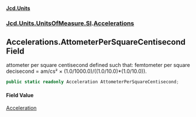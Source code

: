 #### [Jcd.Units](index.md 'index')

### [Jcd.Units.UnitsOfMeasure.SI](Jcd.Units.UnitsOfMeasure.SI.md 'Jcd.Units.UnitsOfMeasure.SI').[Accelerations](Accelerations.md 'Jcd.Units.UnitsOfMeasure.SI.Accelerations')

## Accelerations.AttometerPerSquareCentisecond Field

attometer per square centisecond defined such that: femtometer per square decisecond = am/cs² ×
(1.0/1000.0)/((1.0/10.0)*(1.0/10.0)).

```csharp
public static readonly Acceleration AttometerPerSquareCentisecond;
```

#### Field Value

[Acceleration](Acceleration.md 'Jcd.Units.UnitTypes.Acceleration')